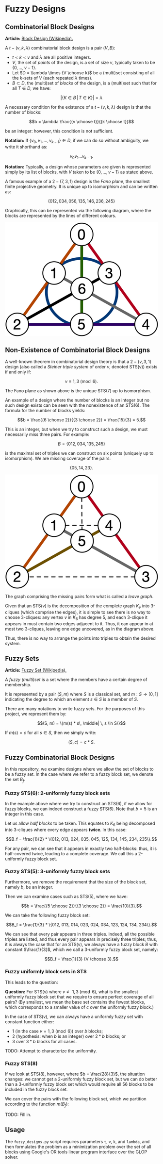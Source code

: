 # Fuzzy Designs

## Combinatorial Block Designs

**Article:** [Block Design (Wikipedia).](https://en.wikipedia.org/wiki/Block_design#General_balanced_designs_(t-designs))

A $t-(v, k, \lambda)$ combinatorial block design is a pair $(V, B)$:

* $t < k < v$ and $\lambda$ are all positive integers.
* $V$, the set of _points_ of the design, is a set of size $v$, typically taken to be $\{0, \ldots, v-1\}$.
* Let $D = \lambda \times {V \choose k}$ be a (multi)set consisting of all the $k$-sets of $V$ (each repeated $\lambda$ times).
* $B \subset D$, the (multi)set of _blocks_ of the design, is a (multi)set such that for all $T \in D$, we have:

```math
|\{ K \in B \, | \, T \in K \}| = \lambda
```

A necessary condition for the existence of a $t-(v, k, \lambda)$ design is that the number of blocks:

$$b = \lambda \frac{{v \choose t}}{{k \choose t}}$$

be an integer: however, this condition is not sufficient.

**Notation:** If $\{v_0, v_1, \ldots, v_{k-1}\} \in D$, if we can do so without ambiguity, we write it shorthand as:

$$v_0 v_1 \ldots v_{k-1}.$$

**Notation:** Typically, a design whose parameters are given is represented simply by its list of blocks, with $V$ taken
to be $\{0, \ldots, v-1\}$ as stated above.

A famous example of a $2-(7, 3, 1)$ design is the _Fano plane_, the smallest finite projective geometry. It is unique up
to isomorphism and can be written as:

$$\{012, 034, 056, 135, 146, 236, 245\}$$

Graphically, this can be represented via the following diagram, where the blocks are represented by the lines
of different colours.

![Fano plane](img/fanoplane.png)

## Non-Existence of Combinatorial Block Designs

A well-known theorem in combinatorial design theory is that a $2-(v,3,1)$ design (also called a
_Steiner triple system_ of order $v$, denoted STS(v)) exists if and only if:

$$v \equiv 1, 3 \pmod{6}.$$

The Fano plane as shown above  is the unique STS(7) up to isomorphism.

An example of a design where the number of blocks is an integer but no such design exists can be seen with the
nonexistence of an STS(6). The formula for the number of blocks yields:

$$b = \frac{{6 \choose 2}}{{3 \choose 2}} = \frac{15}{3} = 5.$$

This is an integer, but when we try to construct such a design, we must necessarily miss three pairs. For example:

$$B = \{012, 034, 135, 245\}$$

is the maximal set of triples we can construct on six points (uniquely up to isomorphism).
We are missing coverage of the pairs:

$$\{05, 14, 23\}.$$

![PSTS(6)](img/psts6.png)

The graph comprising the missing pairs form what is called a _leave graph_.

Given that an STS(v) is the decomposition of the complete graph $K_v$ into 3-cliques
(which comprise the edges), it is simple to see there is no way to choose 3-cliques: any vertex $v$ in $K_6$
has degree 5, and each 3-clique it appears in must contain two edges adjacent to it.
Thus, it can appear in at most two 3-cliques, leaving one edge uncovered, as in the diagram above.

Thus, there is no way to arrange the points into triples to obtain the desired system.

## Fuzzy Sets

**Article:** [Fuzzy Set (Wikipedia).](https://en.wikipedia.org/wiki/Fuzzy_set)

A _fuzzy (multi)set_ is a set where the members have a certain degree of membership.

It is represented by a pair $(S, m)$ where $S$ is a classical set, and $m: S \rightarrow [0,1]$ indicating the degree
to which an element $s \in S$ is a member of $S$.

There are many notations to write fuzzy sets. For the purposes of this project, we represent them by:

$$(S, m) = \{m(s) * s\, \middle| \, s \in S\}$$

If $m(s) = c$ for all $s \in S$, then we simply write:

$$(S, c) = c * S.$$

## Fuzzy Combinatorial Block Designs

In this repository, we examine designs where we allow the set of blocks to be a fuzzy set. In the case where we refer
to a fuzzy block set, we denote the set $B_f$.

### Fuzzy STS(6): 2-uniformly fuzzy block sets

In the example above where we try to construct an STS(6), if we allow for fuzzy blocks, we can indeed
construct a fuzzy STS(6). Note that $b = 5$ is an integer in this case. 

Let us allow _half blocks_ to be taken. This equates to $K_6$ being decomposed into 3-cliques where every edge
appears **twice**. In this case:

$$B_f = \frac{1}{2} * \{012, 013, 024, 035, 045, 125, 134, 145, 234, 235\}.$$

For any pair, we can see that it appears in exactly two half-blocks: thus, it is half-covered twice,
leading to a complete coverage. We call this a 2-uniformly fuzzy block set.

### Fuzzy STS(5): 3-uniformly fuzzy block sets

Furthermore, we remove the requirement that the size of the block set, namely $b$, be an integer.

Then we can examine cases such as STS(5), where we have:

$$b = \frac{{5 \choose 2}}{{3 \choose 2}} = \frac{10}{3}.$$

We can take the following fuzzy block set:

$$B_f = \frac{1}{3} * \{012, 013, 014, 023, 024, 034, 123, 124, 134, 234\}.$$

We can see that every pair appears in three triples. Indeed, all the possible triples are listed, and thus every pair
appears in precisely three triples; thus, it is always the case that for an STS(v), we always have a fuzzy block $B$
with constant $\frac{1}{3}$, which we call a 3-uniformly fuzzy block set, namely:

$$B_f = \frac{1}{3} {V \choose 3}.$$

### Fuzzy uniformly block sets in STS

This leads to the question:

**Question:** For STS(v) where $v \not\equiv 1, 3 \pmod{6}$, what is the smallest uniformly fuzzy block set that we
require to ensure perfect coverage of all pairs? (By smallest, we mean the base set contains the fewest blocks, which
corresponds to a smaller value of $c$ over the uniformly fuzzy block.)

In the case of STS(v), we can always have a uniformly fuzzy set with constant function either:
* 1 (in the case $v = 1, 3 \pmod{6}$) over $b$ blocks;
* 2 (hypothesis: when $b$ is an integer) over $2 * b$ blocks; or
* 3 over $3 * b$ blocks for all cases.

TODO: Attempt to characterize the uniformity.

### Fuzzy STS(8)

If we look at STS(8), however, where $b = \frac{28}{3}$, the situation changes:
we cannot get a 2-uniformly fuzzy block set, but we can do better than a 3-uniformly fuzzy
block set which would require all 56 blocks to be included in the fuzzy block set.

We can cover the pairs with the following block set, which we partition according to the function $m(B_f)$:

TODO: Fill in.

## Usage

The `fuzzy_designs.py` script requires parameters `t`, `v`, `k`, and `lambda`, and then formulates the problem as a
minimization problem over the set of all blocks using Google's OR tools linear program interface over the GLOP solver.




